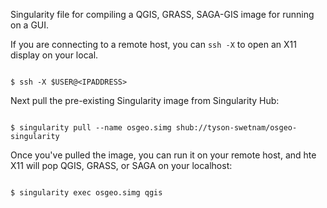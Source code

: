 Singularity file for compiling a QGIS, GRASS, SAGA-GIS image for running on a GUI.

If you are connecting to a remote host, you can `ssh -X` to open an X11 display on your local.

```

$ ssh -X $USER@<IPADDRESS>

```

Next pull the pre-existing Singularity image from Singularity Hub: 

```

$ singularity pull --name osgeo.simg shub://tyson-swetnam/osgeo-singularity

```

Once you've pulled the image, you can run it on your remote host, and hte X11 will pop QGIS, GRASS, or SAGA on your localhost:

```

$ singularity exec osgeo.simg qgis

```


